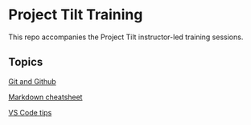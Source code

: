 # Project Tilt Training

This repo accompanies the Project Tilt instructor-led training sessions.

## Topics

[Git and Github](git-notes.md)

[Markdown cheatsheet](markdown-cheat-sheet.md)

[VS Code tips](vscode-tips.md)
